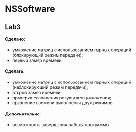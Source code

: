 # NSSoftware

## Lab3
#### Сделано:
- умножение матриц с использованием парных операций (блокирующий режим передачи);<br>
- первый замер времени.

#### Сделать:
- умножение матриц с использованием парных операций (неблокирующий режим передачи);<br>
- второй замер времени;
- проверка совпадения результатов умножения;
- сравнение времени выполнения двух режимов.

#### Дополнительно:
- возможность завершения работы программы.

